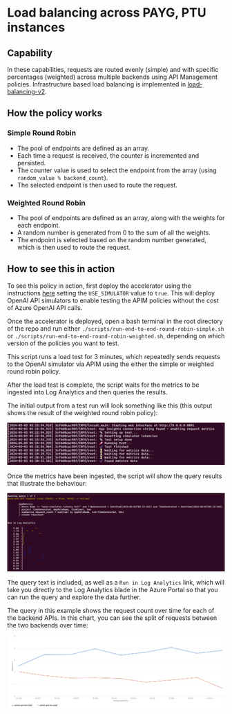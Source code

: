 # Load balancing across PAYG, PTU instances

## Capability

In these capabilities, requests are routed evenly (simple) and with specific percentages (weighted) across multiple backends using API Management policies. Infrastructure based load balancing is implemented in [load-balancing-v2](../load-balancing-v2/README.md).

## How the policy works

### Simple Round Robin

- The pool of endpoints are defined as an array.
- Each time a request is received, the counter is incremented and persisted.
- The counter value is used to select the endpoint from the array (using `random_value % backend_count`).
- The selected endpoint is then used to route the request.

### Weighted Round Robin

- The pool of endpoints are defined as an array, along with the weights for each endpoint.
- A random number is generated from 0 to the sum of all the weights.
- The endpoint is selected based on the random number generated, which is then used to route the request.

## How to see this in action

To see this policy in action, first deploy the accelerator using the instructions [here](../../README.md) setting the `USE_SIMULATOR` value to `true`.
This will deploy OpenAI API simulators to enable testing the APIM policies without the cost of Azure OpenAI API calls.

Once the accelerator is deployed, open a bash terminal in the root directory of the repo and run either `./scripts/run-end-to-end-round-robin-simple.sh` or `./scripts/run-end-to-end-round-robin-weighted.sh`, depending on which version of the policies you want to test.

This script runs a load test for 3 minutes, which repeatedly sends requests to the OpenAI simulator via APIM using the either the simple or weighted round robin policy.

After the load test is complete, the script waits for the metrics to be ingested into Log Analytics and then queries the results.

The initial output from a test run will look something like this (this output shows the result of the weighted round robin policy):

![output showing the test steps](docs/output-1.png)

Once the metrics have been ingested, the script will show the query results that illustrate the behaviour:

![output showing the query results](docs/output-2.png)

The query text is included, as well as a `Run in Log Analytics` link, which will take you directly to the Log Analytics blade in the Azure Portal so that you can run the query and explore the data further.

The query in this example shows the request count over time for each of the backend APIs.
In this chart, you can see the split of requests between the two backends over time:

![Screenshot of Log Analytics query showing the weighted split of results in the backend](docs/query-backend.png)
